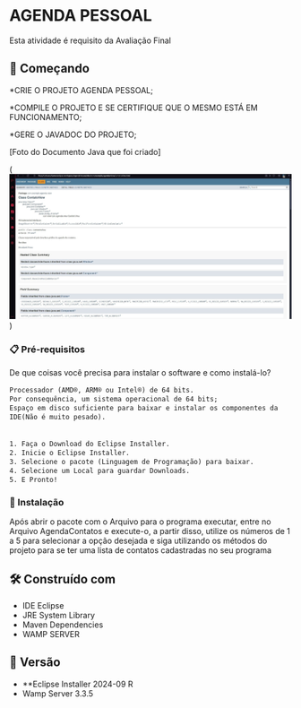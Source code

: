 # AGENDA PESSOAL

Esta atividade é requisito da Avaliação Final 

## 🚀 Começando

*CRIE O PROJETO AGENDA PESSOAL;

*COMPILE O PROJETO E SE CERTIFIQUE QUE O MESMO ESTÁ EM FUNCIONAMENTO;

*GERE O JAVADOC DO PROJETO;


[Foto do Documento Java que foi criado]

(![BibliotecadeConversões](FotoJavaDOC2.jpg))

### 📋 Pré-requisitos

De que coisas você precisa para instalar o software e como instalá-lo?

```
Processador (AMD®, ARM® ou Intel®) de 64 bits.
Por consequência, um sistema operacional de 64 bits;
Espaço em disco suficiente para baixar e instalar os componentes da IDE(Não é muito pesado).


1. Faça o Download do Eclipse Installer.
2. Inicie o Eclipse Installer.
3. Selecione o pacote (Linguagem de Programação) para baixar.
4. Selecione um Local para guardar Downloads.
5. E Pronto!

```

### 🔧 Instalação

Após abrir o pacote com o Arquivo para o programa executar, entre no Arquivo AgendaContatos e execute-o, a partir disso, utilize os números de 1 a 5 para selecionar a opção desejada e siga utilizando os métodos do projeto para se ter uma lista de contatos cadastradas no seu programa


## 🛠️ Construído com

* IDE Eclipse
* JRE System Library
* Maven Dependencies
* WAMP SERVER 

## 📌 Versão

* **Eclipse Installer 2024-09 R
* Wamp Server 3.3.5
  
